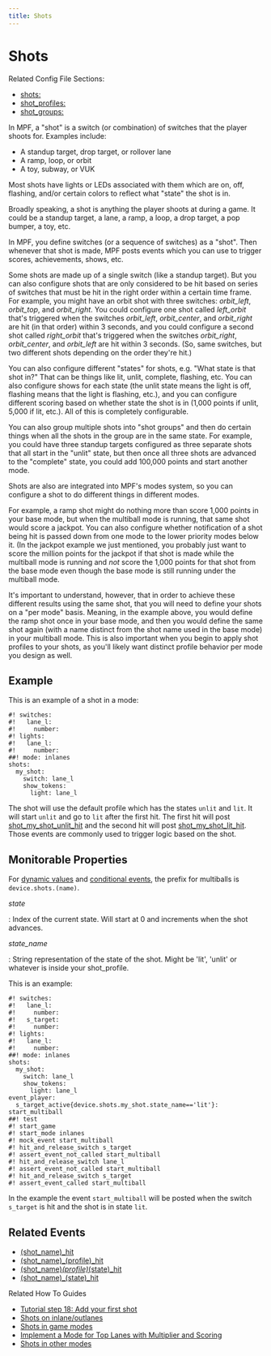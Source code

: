 ```yaml
---
title: Shots
---
```


# Shots


Related Config File Sections:

* [shots:](../../config/shots.md)
* [shot_profiles:](../../config/shot_profiles.md)
* [shot_groups:](../../config/shot_groups.md)

In MPF, a "shot" is a switch (or combination) of switches that the
player shoots for. Examples include:

* A standup target, drop target, or rollover lane
* A ramp, loop, or orbit
* A toy, subway, or VUK

Most shots have lights or LEDs associated with them which are on, off,
flashing, and/or certain colors to reflect what "state" the shot is
in.

Broadly speaking, a shot is anything the player shoots at during a game.
It could be a standup target, a lane, a ramp, a loop, a drop target, a
pop bumper, a toy, etc.

In MPF, you define switches (or a sequence of switches) as a "shot".
Then whenever that shot is made, MPF posts events which you can use to
trigger scores, achievements, shows, etc.

Some shots are made up of a single switch (like a standup target). But
you can also configure shots that are only considered to be hit based on
series of switches that must be hit in the right order within a certain
time frame. For example, you might have an orbit shot with three
switches: *orbit_left*, *orbit_top*, and *orbit_right*. You could
configure one shot called *left_orbit* that's triggered when the
switches *orbit_left*, *orbit_center*, and *orbit_right* are hit (in
that order) within 3 seconds, and you could configure a second shot
called *right_orbit* that's triggered when the switches *orbit_right*,
*orbit_center*, and *orbit_left* are hit within 3 seconds. (So, same
switches, but two different shots depending on the order they're hit.)

You can also configure different "states" for shots, e.g. "What state
is that shot in?" That can be things like lit, unlit, complete,
flashing, etc. You can also configure shows for each state (the unlit
state means the light is off, flashing means that the light is flashing,
etc.), and you can configure different scoring based on whether state
the shot is in (1,000 points if unlit, 5,000 if lit, etc.). All of this
is completely configurable.

You can also group multiple shots into "shot groups" and then do
certain things when all the shots in the group are in the same state.
For example, you could have three standup targets configured as three
separate shots that all start in the "unlit" state, but then once all
three shots are advanced to the "complete" state, you could add
100,000 points and start another mode.

Shots are also are integrated into MPF's modes system, so you can
configure a shot to do different things in different modes.

For example, a ramp shot might do nothing more than score 1,000 points
in your base mode, but when the multiball mode is running, that same
shot would score a jackpot. You can also configure whether notification
of a shot being hit is passed down from one mode to the lower priority
modes below it. (In the jackpot example we just mentioned, you probably
just want to score the million points for the jackpot if that shot is
made while the multiball mode is running and *not* score the 1,000
points for that shot from the base mode even though the base mode is
still running under the multiball mode.

It's important to understand, however, that in order to achieve these different results using the same shot, that you will need to define your shots on a "per mode" basis. Meaning, in the example above, you would define the ramp shot once in your base mode, and then you would define the same shot again (with a name distinct from the shot name used in the base mode) in your multiball mode. This is also important when you begin to apply shot profiles to your shots, as you'll likely want distinct profile behavior per mode you design as well.

## Example

This is an example of a shot in a mode:

``` mpf-config
#! switches:
#!   lane_l:
#!     number:
#! lights:
#!   lane_l:
#!     number:
##! mode: inlanes
shots:
  my_shot:
    switch: lane_l
    show_tokens:
      light: lane_l
```

The shot will use the default profile which has the states `unlit` and
`lit`. It will start `unlit` and go to `lit` after the first hit. The
first hit will post
[shot_my_shot_unlit_hit](../../events/shot_state_hit.md) and the second hit will post
[shot_my_shot_lit_hit](../../events/shot_state_hit.md). Those events are commonly used to trigger logic based on
the shot.

## Monitorable Properties

For
[dynamic values](../../config/instructions/dynamic_values.md) and
[conditional events](../../events/overview/conditional.md), the prefix for multiballs is `device.shots.(name)`.

*state*

:   Index of the current state. Will start at 0 and increments when the
    shot advances.

*state_name*

:   String representation of the state of the shot. Might be 'lit',
    'unlit' or whatever is inside your shot_profile.

This is an example:

``` mpf-config
#! switches:
#!   lane_l:
#!     number:
#!   s_target:
#!     number:
#! lights:
#!   lane_l:
#!     number:
##! mode: inlanes
shots:
  my_shot:
    switch: lane_l
    show_tokens:
      light: lane_l
event_player:
  s_target_active{device.shots.my_shot.state_name=='lit'}: start_multiball
##! test
#! start_game
#! start_mode inlanes
#! mock_event start_multiball
#! hit_and_release_switch s_target
#! assert_event_not_called start_multiball
#! hit_and_release_switch lane_l
#! assert_event_not_called start_multiball
#! hit_and_release_switch s_target
#! assert_event_called start_multiball
```

In the example the event `start_multiball` will be posted when the
switch `s_target` is hit and the shot is in state `lit`.

## Related Events

* [(shot_name)_hit](../../events/shot_hit.md)
* [(shot_name)_(profile)_hit](../../events/shot_profile_hit.md)
* [(shot_name)_(profile)_(state)_hit](../../events/shot_profile_state_hit.md)
* [(shot_name)_(state)_hit](../../events/shot_state_hit.md)

Related How To Guides

* [Tutorial step 18: Add your first shot](../../tutorial/18_shots.md)
* [Shots on inlane/outlanes](../../mechs/switches/rollover_switches.md)
* [Shots in game modes](../../cookbook/multiple_timed_shots.md)
* [Implement a Mode for Top Lanes with Multiplier and Scoring](../../cookbook/top_lanes_with_multiplier.md)
* [Shots in other modes](../../game_design/other_modes.md)
